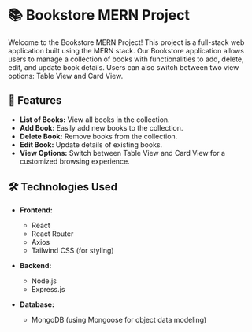 # 📚 Bookstore MERN Project

Welcome to the Bookstore MERN Project! This project is a full-stack web application built using the MERN stack. Our Bookstore application allows users to manage a collection of books with functionalities to add, delete, edit, and update book details. Users can also switch between two view options: Table View and Card View.

## 🚀 Features

- **List of Books:** View all books in the collection.
- **Add Book:** Easily add new books to the collection.
- **Delete Book:** Remove books from the collection.
- **Edit Book:** Update details of existing books.
- **View Options:** Switch between Table View and Card View for a customized browsing experience.


## 🛠️ Technologies Used

- **Frontend:**
  - React
  - React Router
  - Axios
  - Tailwind CSS (for styling)
  
- **Backend:**
  - Node.js
  - Express.js
  
- **Database:**
  - MongoDB (using Mongoose for object data modeling)



